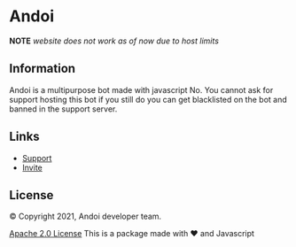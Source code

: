 # Andoi
**NOTE** *website does not work as of now due to host limits*
## Information

Andoi is a multipurpose bot made with javascript
No. You cannot ask for support hosting this bot if you still do you can get blacklisted on the bot and banned in the support server.

## Links

- [Support](https://discord.gg/uvapYj5Wrf)
- [Invite](https://top.gg/bot/728694375739162685/invite)

## License

© Copyright 2021, Andoi developer team.

[Apache 2.0 License](https://opensource.org/licenses/Apache-2.0)
This is a package made with ❤ and Javascript

